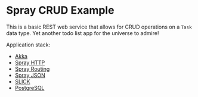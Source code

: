 Spray CRUD Example
==================

This is a basic REST web service that allows for CRUD operations on a `Task` data type. Yet another todo list app for the universe to admire!

Application stack:
* [Akka](http://akka.io/)
* [Spray HTTP](https://github.com/spray/spray/tree/master/spray-http)
* [Spray Routing](http://spray.io/documentation/1.1-SNAPSHOT/spray-routing/)
* [Spray JSON](https://github.com/spray/spray-json)
* [SLICK](http://slick.typesafe.com/)
* [PostgreSQL](http://www.postgresql.org/)